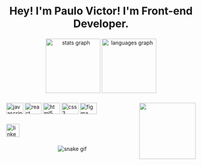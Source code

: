 <h1 align="center">Hey! I'm Paulo Victor! I'm Front-end Developer.</h1>

###

<div align="center">
  <img src="https://github-readme-stats.vercel.app/api?hide_title=false&hide_rank=false&show_icons=true&include_all_commits=true&count_private=true&disable_animations=false&theme=dracula&locale=en&hide_border=false&username=pvictor-os" height="145" alt="stats graph"  />
  <img src="https://github-readme-stats.vercel.app/api/top-langs?locale=en&hide_title=false&layout=compact&card_width=320&langs_count=5&theme=dracula&hide_border=false&username=pvictor-os" height="145" alt="languages graph"  />
</div>

###

<img align="right" height="150" src="https://media.giphy.com/media/gi84IkFRzwube/giphy.gif"  />

###

<div align="left">
  <img src="https://cdn.jsdelivr.net/gh/devicons/devicon/icons/javascript/javascript-original.svg" height="30" width="45" alt="javascript logo"  />
  <img src="https://cdn.jsdelivr.net/gh/devicons/devicon/icons/react/react-original.svg" height="30" width="45" alt="react logo"  />
  <img src="https://cdn.jsdelivr.net/gh/devicons/devicon/icons/html5/html5-original.svg" height="30" width="45" alt="html5 logo"  />
  <img src="https://cdn.jsdelivr.net/gh/devicons/devicon/icons/css3/css3-original.svg" height="30" width="45" alt="css3 logo"  />
  <img src="https://cdn.jsdelivr.net/gh/devicons/devicon/icons/figma/figma-original.svg" height="30" width="45" alt="figma logo"  />
</div>

###

<div align="left">
  <img src="https://img.shields.io/static/v1?message=LinkedIn&logo=linkedin&label=&color=0077B5&logoColor=white&labelColor=&style=for-the-badge" height="35" alt="linkedin logo"  />
</div>

###

<div align="center">

![snake gif](https://github.com/pvictor-os/pvictor-os/blob/output/github-contribution-grid-snake.gif)

</div>
  

  


###

